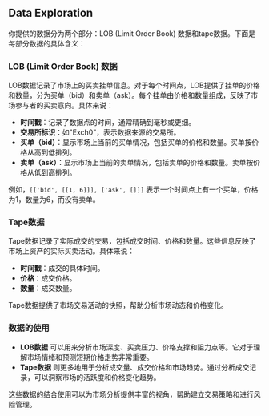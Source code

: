## Data Exploration
你提供的数据分为两个部分：LOB (Limit Order Book) 数据和tape数据。下面是每部分数据的具体含义：

### LOB (Limit Order Book) 数据
LOB数据记录了市场上的买卖挂单信息。对于每个时间点，LOB提供了挂单的价格和数量，分为买单（bid）和卖单（ask）。每个挂单由价格和数量组成，反映了市场参与者的买卖意向。具体来说：

- **时间戳**：记录了数据点的时间，通常精确到毫秒或更细。
- **交易所标识**：如"Exch0"，表示数据来源的交易所。
- **买单（bid）**：显示市场上当前的买单情况，包括买单的价格和数量。买单按价格从高到低排列。
- **卖单（ask）**：显示市场上当前的卖单情况，包括卖单的价格和数量。卖单按价格从低到高排列。

例如，`[['bid', [[1, 6]]], ['ask', []]]` 表示一个时间点上有一个买单，价格为1，数量为6，而没有卖单。

### Tape数据
Tape数据记录了实际成交的交易，包括成交时间、价格和数量。这些信息反映了市场上资产的实际买卖活动。具体来说：

- **时间戳**：成交的具体时间。
- **价格**：成交价格。
- **数量**：成交数量。

Tape数据提供了市场交易活动的快照，帮助分析市场动态和价格变化。

### 数据的使用
- **LOB数据** 可以用来分析市场深度、买卖压力、价格支撑和阻力点等。它对于理解市场情绪和预测短期价格走势非常重要。
- **Tape数据** 则更多地用于分析成交量、成交价格和市场趋势。通过分析成交记录，可以洞察市场的活跃度和价格变化趋势。

这些数据的结合使用可以为市场分析提供丰富的视角，帮助建立交易策略和进行风险管理。